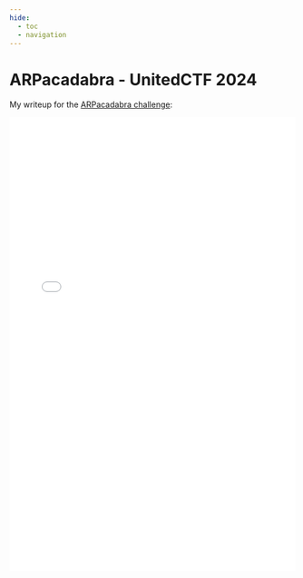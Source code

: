 ```yaml
---
hide:
  - toc
  - navigation
---
```


# ARPacadabra - UnitedCTF 2024

My writeup for the [ARPacadabra challenge](https://github.com/UnitedCTF/UnitedCTF2024/tree/main/challenges/network/arpacadabra):


<embed src="/writeups/unitedctf/arpacadabra/QWU - ARPacadabra.pdf" type="application/pdf" width="100%" height="800px" />
